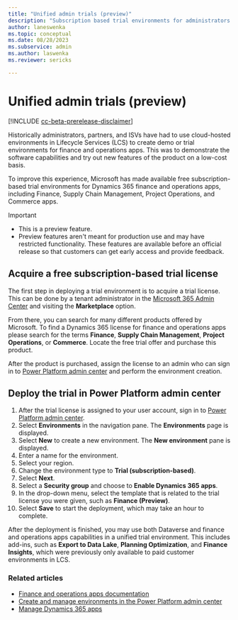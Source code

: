 ```yaml
---
title: "Unified admin trials (preview)"
description: "Subscription based trial environments for administrators of finance and operations apps."
author: laneswenka
ms.topic: conceptual
ms.date: 08/28/2023
ms.subservice: admin
ms.author: laswenka
ms.reviewer: sericks

---
```


# Unified admin trials (preview)

[!INCLUDE [cc-beta-prerelease-disclaimer](../../includes/cc-beta-prerelease-disclaimer.md)]

Historically administrators, partners, and ISVs have had to use cloud-hosted environments in Lifecycle Services (LCS) to create demo or trial environments for finance and operations apps.  This was to demonstrate the software capabilities and try out new features of the product on a low-cost basis.

To improve this experience, Microsoft has made available free subscription-based trial environments for Dynamics 365 finance and operations apps, including Finance, Supply Chain Management, Project Operations, and Commerce apps. 

> [!IMPORTANT]
> - This is a preview feature.
> - Preview features aren't meant for production use and may have restricted functionality. These features are available before an official release so that customers can get early access and provide feedback.

## Acquire a free subscription-based trial license

The first step in deploying a trial environment is to acquire a trial license.  This can be done by a tenant administrator in the [Microsoft 365 Admin Center](https://admin.microsoft.com/) and visiting the **Marketplace** option.  

From there, you can search for many different products offered by Microsoft.  To find a Dynamics 365 license for finance and operations apps please search for the terms **Finance**, **Supply Chain Management**, **Project Operations**, or **Commerce**.  Locate the free trial offer and purchase this product.

After the product is purchased, assign the license to an admin who can sign in to [Power Platform admin center](https://admin.powerplatform.microsoft.com) and perform the environment creation.

## Deploy the trial in Power Platform admin center

1. After the trial license is assigned to your user account, sign in to [Power Platform admin center](https://admin.powerplatform.microsoft.com).
1. Select **Environments** in the navigation pane. The **Environments** page is displayed.
1. Select **New** to create a new environment. The **New environment** pane is displayed.
1. Enter a name for the environment.
1. Select your region.
1. Change the environment type to **Trial (subscription-based)**.
2. Select **Next**.
1. Select a **Security group** and choose to **Enable Dynamics 365 apps**.
1. In the drop-down menu, select the template that is related to the trial license you were given, such as **Finance (Preview)**.
1. Select **Save** to start the deployment, which may take an hour to complete.  

After the deployment is finished, you may use both Dataverse and finance and operations apps capabilities in a unified trial environment. This includes add-ins, such as **Export to Data Lake**, **Planning Optimization**, and **Finance Insights**, which were previously only available to paid customer environments in LCS.

### Related articles

- [Finance and operations apps documentation](/dynamics365/fin-ops-core/fin-ops/)
- [Create and manage environments in the Power Platform admin center](/power-platform/admin/create-environment)
- [Manage Dynamics 365 apps](/power-platform/admin/manage-apps)

